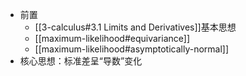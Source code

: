 - 前置
  - [[3-calculus#3.1 Limits and Derivatives]]基本思想
  - [[maximum-likelihood#equivariance]]
  - [[maximum-likelihood#asymptotically-normal]]
- 核心思想：标准差呈“导数”变化